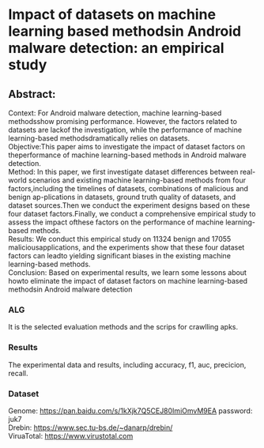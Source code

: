 # Impact of datasets on machine learning based methodsin Android malware detection:  an empirical study

## Abstract: 
Context: For  Android  malware  detection,  machine  learning-based  methodsshow promising performance.  However, the factors related to datasets are lackof the investigation, while the performance of machine learning-based methodsdramatically relies on datasets. <br>
Objective:This paper aims to investigate the impact of dataset factors on theperformance of machine learning-based methods in Android malware detection.<br>
Method: In this paper,  we first investigate dataset differences between real-world scenarios and existing machine learning-based methods from four factors,including the timelines of datasets,  combinations of malicious and benign ap-plications  in  datasets,  ground  truth  quality  of  datasets,  and  dataset  sources.Then we conduct the experiment designs based on these four dataset factors.Finally,  we  conduct  a  comprehensive  empirical  study  to  assess  the  impact  ofthese factors on the performance of machine learning-based methods.<br>
Results: We conduct this empirical study on 11324 benign and 17055 maliciousapplications, and the experiments show that these four dataset factors can leadto yielding significant biases in the existing machine learning-based methods.<br>
Conclusion: Based on experimental results, we learn some lessons about howto eliminate the impact of dataset factors on machine learning-based methodsin Android malware detection

### ALG
It is the selected evaluation methods and the scrips for crawlling apks.

### Results
The experimental data and results, including accuracy, f1, auc, precicion, recall.

### Dataset
Genome: https://pan.baidu.com/s/1kXjk7Q5CEJ80ImiOmvM9EA password: juk7 <br>
Drebin: https://www.sec.tu-bs.de/~danarp/drebin/ <br>
ViruaTotal: https://www.virustotal.com
